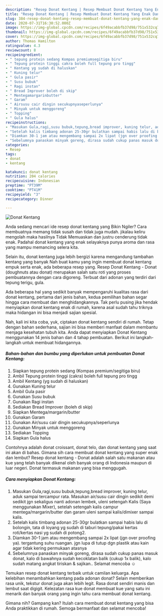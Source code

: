 ```yaml
---
description: "Resep Donat Kentang | Resep Membuat Donat Kentang Yang Enak Dan Mudah"
title: "Resep Donat Kentang | Resep Membuat Donat Kentang Yang Enak Dan Mudah"
slug: 384-resep-donat-kentang-resep-membuat-donat-kentang-yang-enak-dan-mudah
date: 2020-07-31T16:30:52.000Z
image: https://img-global.cpcdn.com/recipes/6f49acabbfb37d98/751x532cq70/donat-kentang-foto-resep-utama.jpg
thumbnail: https://img-global.cpcdn.com/recipes/6f49acabbfb37d98/751x532cq70/donat-kentang-foto-resep-utama.jpg
cover: https://img-global.cpcdn.com/recipes/6f49acabbfb37d98/751x532cq70/donat-kentang-foto-resep-utama.jpg
author: Thomas Hamilton
ratingvalue: 4.3
reviewcount: 8
recipeingredient:
- " tepung protein sedang Kompas premiumsegitiga biru"
- " Tepung protein tinggi cakra boleh full tepung pro tingg"
- " Kentang yg sudah di haluskan"
- " Kuning telur"
- " Gula pasir"
- " Susu bubuk"
- " Ragi instan"
- " Bread Improver boleh di skip"
- " Mentegamargarinbutter"
- " Garam"
- " Airsusu cair dingin secukupnyaseperlunya"
- " Minyak untuk menggoreng"
- " Topping"
- " Gula halus"
recipeinstructions:
- "Masukan Gula,ragi,susu bubuk,tepung,bread improver, kuning telur, aduk sampai tercampur rata. Masukan air/susu cair dingin sedikit demi sedikit jgn sekaligus nanti adonan lembek, uleni setengah Kalis (Saya menggunakan Mixer), setelah setengah kalis campur mentega/margarin/butter dan garam uleni sampai kalis/dimixer sampai kalis."
- "Setelah kalis timbang adonan 25-30gr bulatkan sampai habis lalu di bolongin, tata di loyang yg sudah di taburi tepung/pakai kertas roti/kertas nasi yg sudah di potong2."
- "Diamkan 30-1 jam atau mengembang sampai 2x lipat (jgn over proofing ya). tergantung suhu ruangan. jgn lupa di tutup dgn plastik atau kain agar tidak kering permukaan atasnya"
- "Sebelumnya panaskan minyak goreng, dirasa sudah cukup panas masuk donat, kalo di bawahnya sudah kecoklatan balik (cukup 1x balik), kalo sudah matang angkat tiriskan &amp; sajikan.. Selamat mencoba ☺️"
categories:
- Resep
tags:
- donat
- kentang

katakunci: donat kentang 
nutrition: 204 calories
recipecuisine: Indonesian
preptime: "PT39M"
cooktime: "PT41M"
recipeyield: "3"
recipecategory: Dinner

---
```



![Donat Kentang](https://img-global.cpcdn.com/recipes/6f49acabbfb37d98/751x532cq70/donat-kentang-foto-resep-utama.jpg)

Anda sedang mencari ide resep donat kentang yang Bikin Ngiler? Cara membuatnya memang tidak susah dan tidak juga mudah. jikalau keliru mengolah maka hasilnya Tidak Memuaskan dan justru cenderung tidak enak. Padahal donat kentang yang enak selayaknya punya aroma dan rasa yang mampu memancing selera kita.

Selain itu, donat kentang juga lebih bergizi karena mengandung tambahan kentang yang banyak Nah buat kamu yang ingin membuat donat kentang empuk serta enak, ada beberapa resep yang. Resep Donat Kentang - Donat (doughnuts atau donat) merupakan salah satu roti yang proses pembuatannya dengan cara digoreng. Terbuat dari adonan yang terdiri dari tepung terigu, gula.

Ada beberapa hal yang sedikit banyak mempengaruhi kualitas rasa dari donat kentang, pertama dari jenis bahan, kedua pemilihan bahan segar hingga cara membuat dan menghidangkannya. Tak perlu pusing jika hendak menyiapkan donat kentang enak di rumah, karena asal sudah tahu triknya maka hidangan ini bisa menjadi sajian spesial.


Nah, kali ini kita coba, yuk, ciptakan donat kentang sendiri di rumah. Tetap dengan bahan sederhana, sajian ini bisa memberi manfaat dalam membantu menjaga kesehatan tubuh kita. Anda dapat menyiapkan Donat Kentang menggunakan 14 jenis bahan dan 4 tahap pembuatan. Berikut ini langkah-langkah untuk membuat hidangannya.

<!--inarticleads1-->

##### Bahan-bahan dan bumbu yang diperlukan untuk pembuatan Donat Kentang:

1. Siapkan  tepung protein sedang (Kompas premium/segitiga biru)
1. Ambil  Tepung protein tinggi (cakra) boleh full tepung pro tingg
1. Ambil  Kentang (yg sudah di haluskan)
1. Gunakan  Kuning telur
1. Ambil  Gula pasir
1. Gunakan  Susu bubuk
1. Gunakan  Ragi instan
1. Sediakan  Bread Improver (boleh di skip)
1. Siapkan  Mentega/margarin/butter
1. Gunakan  Garam
1. Gunakan  Air/susu cair dingin secukupnya/seperlunya
1. Gunakan  Minyak untuk menggoreng
1. Sediakan  Topping
1. Siapkan  Gula halus


Contohnya adalah donat croissant, donat telo, dan donat kentang yang saat ini akan di bahas. Gimana sih cara membuat donat kentang yang super enak dan lembut? Resep donat kentang - Donat adalah salah satu makanan atau kue yang telah banyak dikenal oleh banyak orang di Indonesia maupun di luar negeri. Donat termasuk makanan yang bisa menggugah. 

<!--inarticleads2-->

##### Cara menyiapkan Donat Kentang:

1. Masukan Gula,ragi,susu bubuk,tepung,bread improver, kuning telur, aduk sampai tercampur rata. Masukan air/susu cair dingin sedikit demi sedikit jgn sekaligus nanti adonan lembek, uleni setengah Kalis (Saya menggunakan Mixer), setelah setengah kalis campur mentega/margarin/butter dan garam uleni sampai kalis/dimixer sampai kalis.
1. Setelah kalis timbang adonan 25-30gr bulatkan sampai habis lalu di bolongin, tata di loyang yg sudah di taburi tepung/pakai kertas roti/kertas nasi yg sudah di potong2.
1. Diamkan 30-1 jam atau mengembang sampai 2x lipat (jgn over proofing ya). tergantung suhu ruangan. jgn lupa di tutup dgn plastik atau kain agar tidak kering permukaan atasnya
1. Sebelumnya panaskan minyak goreng, dirasa sudah cukup panas masuk donat, kalo di bawahnya sudah kecoklatan balik (cukup 1x balik), kalo sudah matang angkat tiriskan &amp; sajikan.. Selamat mencoba ☺️


Temukan resep donat kentang terbaik untuk camilan keluarga. Apa kelebihan menambahkan kentang pada adonan donat? Selain memberikan rasa unik, tekstur donat juga akan lebih legit. Rasa donat sendiri manis dan lembut saat digigit. Kelezatan rasa kue donat membuat kue yang satu ini menarik dan banyak orang yang ingin tahu cara membuat donat kentang. 

Gimana nih? Gampang kan? Itulah cara membuat donat kentang yang bisa Anda praktikkan di rumah. Semoga bermanfaat dan selamat mencoba!
